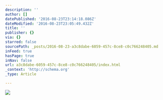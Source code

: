 ```yaml
---
description: ''
author: []
datePublished: '2016-08-23T23:14:18.086Z'
dateModified: '2016-08-23T23:05:49.432Z'
title: ''
publisher: {}
via: {}
starred: false
sourcePath: _posts/2016-08-23-a3c8dabe-6059-457c-8ce8-c0c766248405.md
inFeed: true
hasPage: true
inNav: false
url: a3c8dabe-6059-457c-8ce8-c0c766248405/index.html
_context: 'http://schema.org'
_type: Article

---
```

![](https://the-grid-user-content.s3-us-west-2.amazonaws.com/115f6bba-f8b2-4533-b3b5-78f51e061554.jpg)